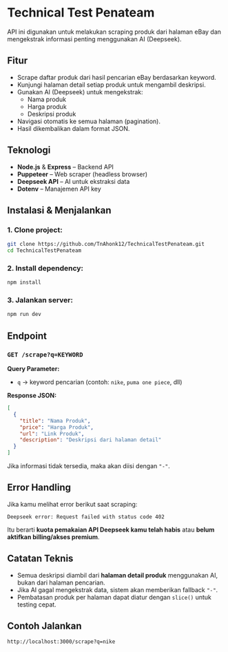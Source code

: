 # Technical Test Penateam

API ini digunakan untuk melakukan scraping produk dari halaman eBay dan mengekstrak informasi penting menggunakan AI (Deepseek).

## Fitur

- Scrape daftar produk dari hasil pencarian eBay berdasarkan keyword.
- Kunjungi halaman detail setiap produk untuk mengambil deskripsi.
- Gunakan AI (Deepseek) untuk mengekstrak:
  - Nama produk
  - Harga produk
  - Deskripsi produk
- Navigasi otomatis ke semua halaman (pagination).
- Hasil dikembalikan dalam format JSON.

## Teknologi

- **Node.js** & **Express** – Backend API
- **Puppeteer** – Web scraper (headless browser)
- **Deepseek API** – AI untuk ekstraksi data
- **Dotenv** – Manajemen API key

## Instalasi & Menjalankan

### 1. Clone project:
```bash
git clone https://github.com/TnAhonk12/TechnicalTestPenateam.git
cd TechnicalTestPenateam
```

### 2. Install dependency:
```bash
npm install
```

### 3. Jalankan server:
```bash
npm run dev
```

## Endpoint

### `GET /scrape?q=KEYWORD`

 **Query Parameter:**
- `q` → keyword pencarian (contoh: `nike`, `puma one piece`, dll)

 **Response JSON:**
```json
[
  {
    "title": "Nama Produk",
    "price": "Harga Produk",
    "url": "Link Produk",
    "description": "Deskripsi dari halaman detail"
  }
]
```

Jika informasi tidak tersedia, maka akan diisi dengan `"-"`.

## Error Handling

Jika kamu melihat error berikut saat scraping:

```
Deepseek error: Request failed with status code 402
```

Itu berarti **kuota pemakaian API Deepseek kamu telah habis** atau **belum aktifkan billing/akses premium**.

## Catatan Teknis

- Semua deskripsi diambil dari **halaman detail produk** menggunakan AI, bukan dari halaman pencarian.
- Jika AI gagal mengekstrak data, sistem akan memberikan fallback `"-"`.
- Pembatasan produk per halaman dapat diatur dengan `slice()` untuk testing cepat.

## Contoh Jalankan

```
http://localhost:3000/scrape?q=nike
```
